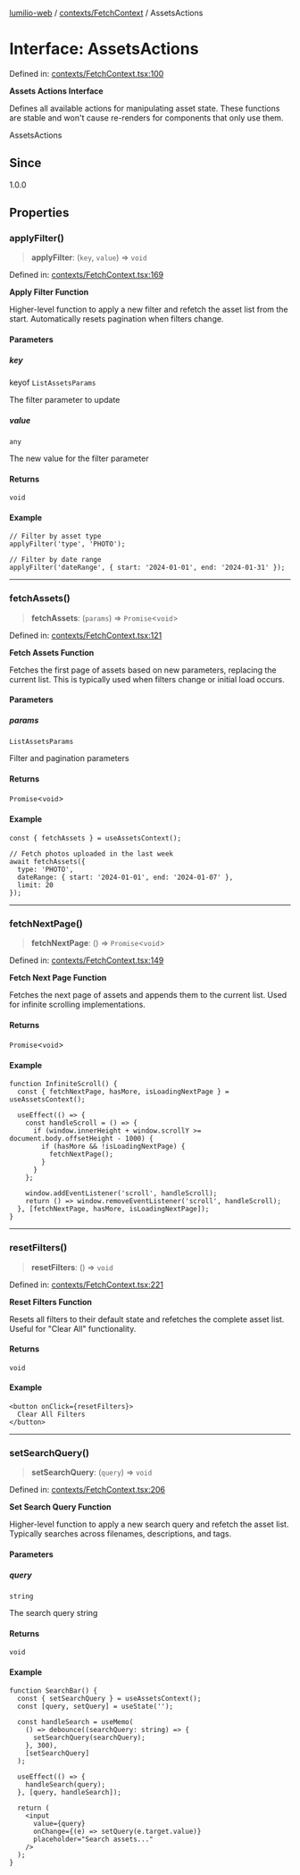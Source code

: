 [lumilio-web](../../../modules.md) / [contexts/FetchContext](../index.md) / AssetsActions

# Interface: AssetsActions

Defined in: [contexts/FetchContext.tsx:100](https://github.com/EdwinZhanCN/Lumilio-Photos/blob/03970823ed92f529d8017eeae43ca1cadd7110c3/web/src/contexts/FetchContext.tsx#L100)

**Assets Actions Interface**

Defines all available actions for manipulating asset state.
These functions are stable and won't cause re-renders for components that only use them.

 AssetsActions

## Since

1.0.0

## Properties

### applyFilter()

> **applyFilter**: (`key`, `value`) => `void`

Defined in: [contexts/FetchContext.tsx:169](https://github.com/EdwinZhanCN/Lumilio-Photos/blob/03970823ed92f529d8017eeae43ca1cadd7110c3/web/src/contexts/FetchContext.tsx#L169)

**Apply Filter Function**

Higher-level function to apply a new filter and refetch the asset list from the start.
Automatically resets pagination when filters change.

#### Parameters

##### key

keyof `ListAssetsParams`

The filter parameter to update

##### value

`any`

The new value for the filter parameter

#### Returns

`void`

#### Example

```tsx
// Filter by asset type
applyFilter('type', 'PHOTO');

// Filter by date range
applyFilter('dateRange', { start: '2024-01-01', end: '2024-01-31' });
```

***

### fetchAssets()

> **fetchAssets**: (`params`) => `Promise`\<`void`\>

Defined in: [contexts/FetchContext.tsx:121](https://github.com/EdwinZhanCN/Lumilio-Photos/blob/03970823ed92f529d8017eeae43ca1cadd7110c3/web/src/contexts/FetchContext.tsx#L121)

**Fetch Assets Function**

Fetches the first page of assets based on new parameters, replacing the current list.
This is typically used when filters change or initial load occurs.

#### Parameters

##### params

`ListAssetsParams`

Filter and pagination parameters

#### Returns

`Promise`\<`void`\>

#### Example

```tsx
const { fetchAssets } = useAssetsContext();

// Fetch photos uploaded in the last week
await fetchAssets({
  type: 'PHOTO',
  dateRange: { start: '2024-01-01', end: '2024-01-07' },
  limit: 20
});
```

***

### fetchNextPage()

> **fetchNextPage**: () => `Promise`\<`void`\>

Defined in: [contexts/FetchContext.tsx:149](https://github.com/EdwinZhanCN/Lumilio-Photos/blob/03970823ed92f529d8017eeae43ca1cadd7110c3/web/src/contexts/FetchContext.tsx#L149)

**Fetch Next Page Function**

Fetches the next page of assets and appends them to the current list.
Used for infinite scrolling implementations.

#### Returns

`Promise`\<`void`\>

#### Example

```tsx
function InfiniteScroll() {
  const { fetchNextPage, hasMore, isLoadingNextPage } = useAssetsContext();

  useEffect(() => {
    const handleScroll = () => {
      if (window.innerHeight + window.scrollY >= document.body.offsetHeight - 1000) {
        if (hasMore && !isLoadingNextPage) {
          fetchNextPage();
        }
      }
    };

    window.addEventListener('scroll', handleScroll);
    return () => window.removeEventListener('scroll', handleScroll);
  }, [fetchNextPage, hasMore, isLoadingNextPage]);
}
```

***

### resetFilters()

> **resetFilters**: () => `void`

Defined in: [contexts/FetchContext.tsx:221](https://github.com/EdwinZhanCN/Lumilio-Photos/blob/03970823ed92f529d8017eeae43ca1cadd7110c3/web/src/contexts/FetchContext.tsx#L221)

**Reset Filters Function**

Resets all filters to their default state and refetches the complete asset list.
Useful for "Clear All" functionality.

#### Returns

`void`

#### Example

```tsx
<button onClick={resetFilters}>
  Clear All Filters
</button>
```

***

### setSearchQuery()

> **setSearchQuery**: (`query`) => `void`

Defined in: [contexts/FetchContext.tsx:206](https://github.com/EdwinZhanCN/Lumilio-Photos/blob/03970823ed92f529d8017eeae43ca1cadd7110c3/web/src/contexts/FetchContext.tsx#L206)

**Set Search Query Function**

Higher-level function to apply a new search query and refetch the asset list.
Typically searches across filenames, descriptions, and tags.

#### Parameters

##### query

`string`

The search query string

#### Returns

`void`

#### Example

```tsx
function SearchBar() {
  const { setSearchQuery } = useAssetsContext();
  const [query, setQuery] = useState('');

  const handleSearch = useMemo(
    () => debounce((searchQuery: string) => {
      setSearchQuery(searchQuery);
    }, 300),
    [setSearchQuery]
  );

  useEffect(() => {
    handleSearch(query);
  }, [query, handleSearch]);

  return (
    <input
      value={query}
      onChange={(e) => setQuery(e.target.value)}
      placeholder="Search assets..."
    />
  );
}
```
